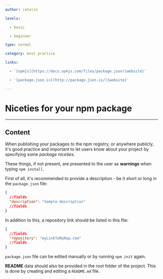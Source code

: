 ```yaml
---
author: catalin

levels:

  - basic

  - beginner

type: normal

category: best practice

links:

  - '[npmjs](https://docs.npmjs.com/files/package.json){website}'

  - '[package.json.is](http://package.json.is/){website}'

---
```


# Niceties for your npm package

---

## Content

When publishing your packages to the npm registry, or anywhere publicly, it's good practice and important to let users know about your project by specifying some _package niceties_.

These things, if not present, are presented to the user as **warnings** when typing `npm install`.

First of all, it's recommended to provide a description - be it short or long in the `package.json` file:

```json
{
  //fields
  "description": "Sample description"
  //fields
}
```

In addition to this, a repository link should be listed in this file:

```json
{
  //fields
  "repository": "myLinkToMyRep.com"
  //fields
}
```

`package.json` file can be edited manually or by running `npm init` again.

**README** data should also be provided in the root folder of the project. This is done by creating and editing a `README.md` file.
